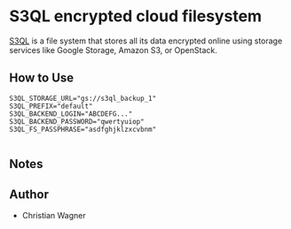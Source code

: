 # S3QL encrypted cloud filesystem

[S3QL](https://bitbucket.org/nikratio/s3ql/) is a file system that stores all its data encrypted online using storage services like Google Storage, Amazon S3, or OpenStack.

## How to Use

```
S3QL_STORAGE_URL="gs://s3ql_backup_1"
S3QL_PREFIX="default"
S3QL_BACKEND_LOGIN="ABCDEFG..."
S3QL_BACKEND_PASSWORD="qwertyuiop"
S3QL_FS_PASSPHRASE="asdfghjklzxcvbnm"


```

## Notes


## Author

- Christian Wagner
